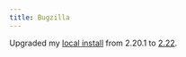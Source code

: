 ```yaml
---
title: Bugzilla
---
```


Upgraded my [local install](http://bugs.wincent.com/) from 2.20.1 to [2.22](http://www.bugzilla.org/releases/2.22/release-notes.html).
